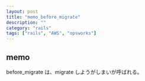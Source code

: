 ```yaml
---
layout: post
title: "memo_before_migrate"
description: ""
category: "rails"
tags: ["rails", "AWS", "opsworks"]
---
```


## memo
before_migrate は、migrate しようがしまいが呼ばれる。

